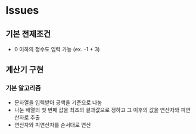 # Issues
## 기본 전제조건
- 0 이하의 정수도 입력 가능 (ex. -1 + 3)
## 계산기 구현
### 기본 알고리즘
- 문자열을 입력받아 공백을 기준으로 나눔
- 나눈 배열의 첫 번째 값을 최초의 결과값으로 정하고 그 이후의 값을 연산자와 피연산자로 추출
- 연산자와 피연산자를 순서대로 연산